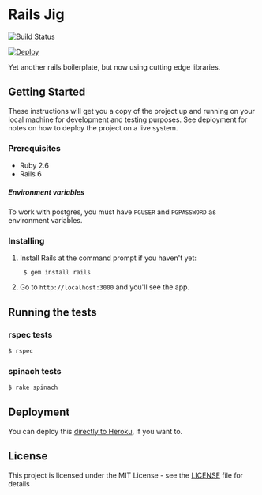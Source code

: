 # Rails Jig

[![Build Status](https://semaphoreci.com/api/v1/dailydrip/rails_jig/branches/master/badge.svg)](https://semaphoreci.com/dailydrip/rails_jig)


[![Deploy](https://www.herokucdn.com/deploy/button.svg)](https://heroku.com/deploy?template=https://github.com/dailydrip/rails_jig)


Yet another rails boilerplate, but now using cutting edge libraries.

## Getting Started

These instructions will get you a copy of the project up and running on your local machine for development and testing purposes. See deployment for notes on how to deploy the project on a live system.

### Prerequisites

- Ruby 2.6
- Rails 6

##### Environment variables

To work with postgres, you must have `PGUSER` and `PGPASSWORD` as environment
variables.

### Installing

1. Install Rails at the command prompt if you haven't yet:

        $ gem install rails

2. Go to `http://localhost:3000` and you'll see the app.

## Running the tests

### rspec tests

```sh
$ rspec
```

### spinach tests

```sh
$ rake spinach
```

## Deployment

You can deploy this [directly to Heroku](https://heroku.com/deploy?template=https://github.com/dailydrip/rails_jig), if you want to.

## License

This project is licensed under the MIT License - see the [LICENSE](LICENSE) file for details
